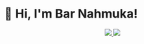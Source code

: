 # 👋 Hi, I'm Bar Nahmuka!


<p align="center">
  <a href="https://skillicons.dev">
  <img src="https://skillicons.dev/icons?i=git,react,nodejs,bootstrap,express,firebase,github,heroku,linux,mongodb,mysql,nextjs,postman,redux" />
    <img src="https://skillicons.dev/icons?i=html,css,javascript,c,cs,cpp,js,java,py" />
  </a>
</p>
<!--




